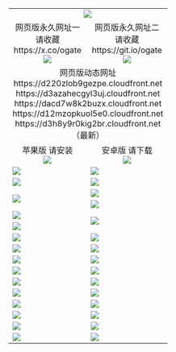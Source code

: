 ﻿<table>
  <tr></tr>
  <tr><td colspan=2 align=center><img src="https://d3h8y9r0kig2br.cloudfront.net/Up/oGate.jpg" /></td></tr>
  <tr>
    <td align=center>网页版永久网址一<br/>请收藏<br/>https://x.co/ogate<br><img src="https://d3h8y9r0kig2br.cloudfront.net/Up/0WMGD1.png" /></td>
    <td align=center>网页版永久网址二<br/>请收藏<br/>https://git.io/ogate<br><img src="https://d3h8y9r0kig2br.cloudfront.net/Up/0WMGD2.png" /></td>
  </tr>
  <tr><td colspan=2 align=center>网页版动态网址
<br>https://d220zlob9gezpe.cloudfront.net
<br>https://d3azahecgyl3uj.cloudfront.net
<br>https://dacd7w8k2buzx.cloudfront.net
<br>https://d12mzopkuol5e0.cloudfront.net
<br>https://d3h8y9r0kig2br.cloudfront.net
    <br/>（最新）</td>
  </tr>
  <tr>
    <td align=center>苹果版 请安装<br/><a href="https://d3h8y9r0kig2br.cloudfront.net/?from=github"><img src="https://d3h8y9r0kig2br.cloudfront.net/Up/0WMPG.jpg" /></a></td>
    <td align=center>安卓版 请下载<br/><a href="https://d3h8y9r0kig2br.cloudfront.net/ogUP.aspx?name=0oGate.apk&from=github"><img src="https://d3h8y9r0kig2br.cloudfront.net/Up/0WMAZ.jpg" /></a></td>
  </tr>
  <tr>
    <td><a href="https://d3h8y9r0kig2br.cloudfront.net/oNote.aspx?id=oGate&from=github" target="_blank"><img src="https://d3h8y9r0kig2br.cloudfront.net/Up/0WCYY.jpg" /></a></td>
    <td><a href="https://d3h8y9r0kig2br.cloudfront.net/oNote.aspx?id=oNote&from=github" target="_blank"><img src="https://d3h8y9r0kig2br.cloudfront.net/Up/0WZTT.jpg" /></a></td>
  </tr>
  <tr>
    <td><a href="https://d3h8y9r0kig2br.cloudfront.net/ogDY.aspx?from=github" target="_blank"><img src="https://d3h8y9r0kig2br.cloudfront.net/Up/DY.jpg"/></a></td>
    <td><a href="https://d3h8y9r0kig2br.cloudfront.net/ogST.aspx?from=github" target="_blank"><img src="https://d3h8y9r0kig2br.cloudfront.net/Up/ST.jpg"/></a></td>
  </tr>
  <tr>
    <td rowspan=2><a href="https://d3h8y9r0kig2br.cloudfront.net/ogUP.aspx?name=WJ.mp4&from=github" target="_blank"><img src="https://d3h8y9r0kig2br.cloudfront.net/Up/WJ.jpg" /></a></td>
    <td><a href="https://d3h8y9r0kig2br.cloudfront.net/ogUP.aspx?name=DKC.mp4&count=17&from=github" target="_blank"><img src="https://d3h8y9r0kig2br.cloudfront.net/Up/DKC.jpg" /></a></td> 
  </tr>
  <tr>
    <td><a href="https://d3h8y9r0kig2br.cloudfront.net/ogUP.aspx?name=LRWS.mp4&count=6B:14,5A:10,5B:35,4A:14,4B:19,3A:10,3B:26,2A:16,2B:21,1A:23,1B:29&from=github" target="_blank"><img src="https://d3h8y9r0kig2br.cloudfront.net/Up/LRWS.jpg" /></a></td>
  </tr>
  <tr>
    <td><a href="https://d3h8y9r0kig2br.cloudfront.net/ogUP.aspx?name=JQR.mp4&count=2&from=github" target="_blank"><img src="https://d3h8y9r0kig2br.cloudfront.net/Up/JQR.jpg" /></a></td>   
    <td rowspan=2><a href="https://d3h8y9r0kig2br.cloudfront.net/ogUP.aspx?name=JP.mp4&count=9&from=github" target="_blank"><img src="https://d3h8y9r0kig2br.cloudfront.net/Up/JP.jpg" /></td>
  </tr>
  <tr>
    <td><a href="https://d3h8y9r0kig2br.cloudfront.net/ogUP.aspx?name=ZSJ.mp4&count=16&from=github" target="_blank"><img src="https://d3h8y9r0kig2br.cloudfront.net/Up/ZSJ.jpg" /></a></td>
  </tr>
  <tr>
    <td><a href="https://d3h8y9r0kig2br.cloudfront.net/ogUP.aspx?name=SSZJ.mp4&count=7&current=2&from=github" target="_blank"><img src="https://d3h8y9r0kig2br.cloudfront.net/Up/SSZJ.jpg" /></a></td>
    <td><a href="https://d3h8y9r0kig2br.cloudfront.net/ogUP.aspx?name=WH.mp4&from=github" target="_blank"><img src="https://d3h8y9r0kig2br.cloudfront.net/Up/WH.jpg" /></a></td>
  </tr>
  <tr>
    <td><a href="https://d3h8y9r0kig2br.cloudfront.net/ogUP.aspx?name=DWHM.mp4&from=github" target="_blank"><img src="https://d3h8y9r0kig2br.cloudfront.net/Up/DWHM.jpg" /></a></td>
    <td><a href="https://d3h8y9r0kig2br.cloudfront.net/ogUP.aspx?name=XTFY.mp4&count=24&from=github" target="_blank"><img src="https://d3h8y9r0kig2br.cloudfront.net/Up/XTFY.jpg" /></a></td>
  </tr>
  <tr>
    <td><a href="https://d3h8y9r0kig2br.cloudfront.net/ogUP.aspx?name=4SQQ.mp4&count=06:9,05:20&current=06:9&from=github" target="_blank"><img src="https://d3h8y9r0kig2br.cloudfront.net/Up/4SQQ0.jpg" /></a></td>
    <td><a href="https://d3h8y9r0kig2br.cloudfront.net/ogUP.aspx?name=4SHQ.mp4&count=06:8,05:29&current=06:8&from=github" target="_blank"><img src="https://d3h8y9r0kig2br.cloudfront.net/Up/4SHQ0.jpg" /></a></td>
  </tr>
  <tr>
    <td><a href="https://d3h8y9r0kig2br.cloudfront.net/ogUP.aspx?name=4SZG.mp4&count=06:9,05:22,04:22&current=06:9&from=github" target="_blank"><img src="https://d3h8y9r0kig2br.cloudfront.net/Up/4SZG0.jpg" /></a></td>
    <td><a href="https://d3h8y9r0kig2br.cloudfront.net/ogUP.aspx?name=4SDJ.mp4&count=06:12,05:48,04:52&current=06:11&from=github" target="_blank"><img src="https://d3h8y9r0kig2br.cloudfront.net/Up/4SDJ0.jpg" /></a></td>
  </tr>
  <tr>
    <td><a href="https://d3h8y9r0kig2br.cloudfront.net/onUP.aspx?name=https://x.co/dtw99&from=github" target="_blank"><img src="https://d3h8y9r0kig2br.cloudfront.net/Up/0DTW.jpg"/></a></td>
    <td><a href="https://d3h8y9r0kig2br.cloudfront.net/onUP.aspx?name=https://d2tyo2h9ydw5hf.cloudfront.net/acenter/&from=github" target="_blank"><img src="https://d3h8y9r0kig2br.cloudfront.net/Up/0TDW.jpg" /></a></td>
  </tr>
  <tr>
    <td><a href="https://d3h8y9r0kig2br.cloudfront.net/onUP.aspx?name=https://d3qz7yth5i2rae.cloudfront.net/gb/nsc413.htm&from=github" target="_blank"><img src="https://d3h8y9r0kig2br.cloudfront.net/Up/0DJY.jpg" /></a></td>
    <td><a href="https://d3h8y9r0kig2br.cloudfront.net/onUP.aspx?name=https://dgyo0jey7vwa5.cloudfront.net/xtr/gb/prog204.html&from=github" target="_blank"><img src="https://d3h8y9r0kig2br.cloudfront.net/Up/0XTR.jpg" /></a></td>
  </tr>
  <tr>
    <td><a href="https://d3h8y9r0kig2br.cloudfront.net/onUP.aspx?name=https://d7203y8eitivv.cloudfront.net&from=github" target="_blank"><img src="https://d3h8y9r0kig2br.cloudfront.net/Up/0MHW.jpg" /></a></td>
    <td><a href="https://d3h8y9r0kig2br.cloudfront.net/onUP.aspx?name=https://d38z1xzg5vtneh.cloudfront.net&from=github" target="_blank"><img src="https://d3h8y9r0kig2br.cloudfront.net/Up/0ZJW.jpg" /></a></td>
  </tr>
  <tr>
    <td><a href="https://d3h8y9r0kig2br.cloudfront.net/ogUP.aspx?name=FG.zip&from=github" target="_blank"><img src="https://d3h8y9r0kig2br.cloudfront.net/Up/FG.jpg" /></a></td>
    <td><a href="https://d3h8y9r0kig2br.cloudfront.net/ogUP.aspx?name=FGA.apk&from=github" target="_blank"><img src="https://d3h8y9r0kig2br.cloudfront.net/Up/FGA.jpg" /></a></td>
  </tr>
  <tr>
    <td><a href="https://d3h8y9r0kig2br.cloudfront.net/ogUP.aspx?name=U.zip&from=github" target="_blank"><img src="https://d3h8y9r0kig2br.cloudfront.net/Up/U.jpg" /></a></td>
    <td><a href="https://d3h8y9r0kig2br.cloudfront.net/ogUP.aspx?name=UA.apk&from=github" target="_blank"><img src="https://d3h8y9r0kig2br.cloudfront.net/Up/UA.jpg" /></a></td>
  </tr>
  <tr>
    <td><a href="https://d3h8y9r0kig2br.cloudfront.net/ogUP.aspx?name=0iPPOTV.zip&from=github" target="_blank"><img src="https://d3h8y9r0kig2br.cloudfront.net/Up/0iPPOTV.jpg" /></a></td>
    <td><a href="https://d3h8y9r0kig2br.cloudfront.net/ogUP.aspx?name=0iNTD.apk&from=github" target="_blank"><img src="https://d3h8y9r0kig2br.cloudfront.net/Up/0iNTD.jpg" /></a></td>
  </tr>
</table>
